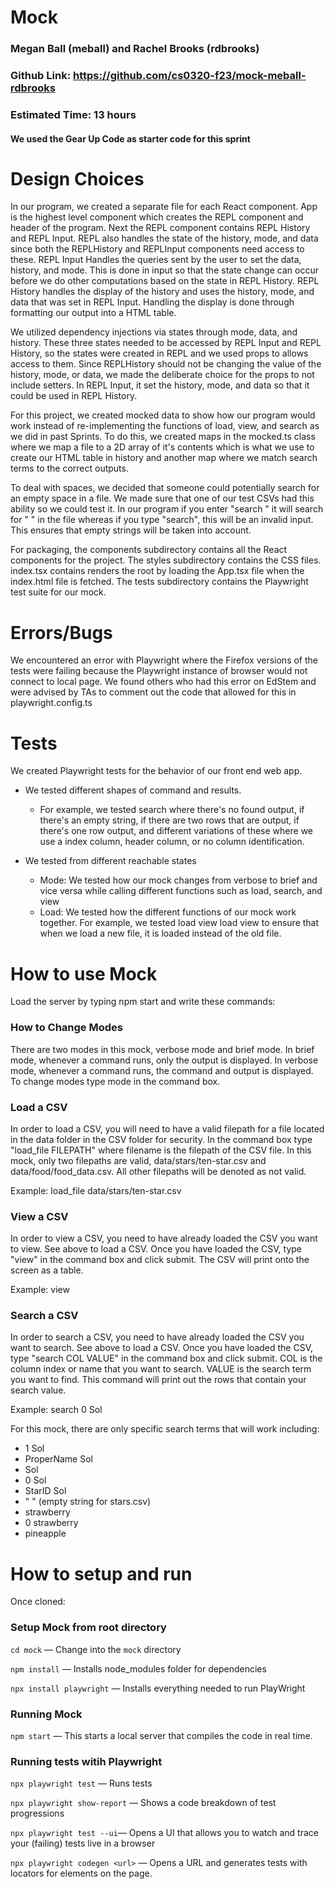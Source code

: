 # Mock

### Megan Ball (meball) and Rachel Brooks (rdbrooks)

### Github Link: https://github.com/cs0320-f23/mock-meball-rdbrooks

### Estimated Time: 13 hours

#### We used the Gear Up Code as starter code for this sprint

# Design Choices

In our program, we created a separate file for each React component. App is the highest level component which creates the REPL component and header of the program. Next the REPL component contains REPL History and REPL Input. REPL also handles the state of the history, mode, and data since both the REPLHistory and REPLInput components need access to these. REPL Input Handles the queries sent by the user to set the data, history, and mode. This is done in input so that the state change can occur before we do other computations based on the state in REPL History. REPL History handles the display of the history and uses the history, mode, and data that was set in REPL Input. Handling the display is done through formatting our output into a HTML table.

We utilized dependency injections via states through mode, data, and history. These three states needed to be accessed by REPL Input and REPL History, so the states were created in REPL and we used props to allows access to them. Since REPLHistory should not be changing the value of the history, mode, or data, we made the deliberate choice for the props to not include setters. In REPL Input, it set the history, mode, and data so that it could be used in REPL History.

For this project, we created mocked data to show how our program would work instead of re-implementing the functions of load, view, and search as we did in past Sprints. To do this, we created maps in the mocked.ts class where we map a file to a 2D array of it's contents which is what we use to create our HTML table in history and another map where we match search terms to the correct outputs.

To deal with spaces, we decided that someone could potentially search for an empty space in a file. We made sure that one of our test CSVs had this ability so we could test it. In our program if you enter "search " it will search for
" " in the file whereas if you type "search", this will be an invalid input. This ensures that empty strings will be taken into account.

For packaging, the components subdirectory contains all the React components for the project. The styles subdirectory contains the CSS files. index.tsx contains renders the root by loading the App.tsx file when the index.html file is fetched. The tests subdirectory contains the Playwright test suite for our mock.

# Errors/Bugs

We encountered an error with Playwright where the Firefox versions of the tests were failing because the Playwright instance of browser would not connect to local page. We found others who had this error on EdStem and were advised by TAs to comment out the code that allowed for this in playwright.config.ts

# Tests

We created Playwright tests for the behavior of our front end web app.

- We tested different shapes of command and results.

  - For example, we tested search where there's no found output, if there's an empty string, if there are two rows that are output, if there's one row output, and different variations of these where we use a index column, header column, or no column identification.

- We tested from different reachable states
  - Mode: We tested how our mock changes from verbose to brief and vice versa while calling different functions such as load, search, and view
  - Load: We tested how the different functions of our mock work together. For example, we tested load view load view to ensure that when we load a new file, it is loaded instead of the old file.

# How to use Mock

Load the server by typing npm start and write these commands:

### How to Change Modes

There are two modes in this mock, verbose mode and brief mode. In brief mode, whenever a command runs, only the output is displayed. In verbose mode, whenever a command runs, the command and output is displayed. To change modes type mode in the command box.

### Load a CSV

In order to load a CSV, you will need to have a valid filepath for a file located in the data folder in the CSV folder for security. In the command box type "load_file FILEPATH" where filename is the filepath of the CSV file. In this mock, only two filepaths are valid, data/stars/ten-star.csv and data/food/food_data.csv. All other filepaths will be denoted as not valid.

Example: load_file data/stars/ten-star.csv

### View a CSV

In order to view a CSV, you need to have already loaded the CSV you want to view. See above to load a CSV. Once you have loaded the CSV, type "view" in the command box and click submit. The CSV will print onto the screen as a table.

Example: view

### Search a CSV

In order to search a CSV, you need to have already loaded the CSV you want to search. See above to load a CSV. Once you have loaded the CSV, type "search COL VALUE" in the command box and click submit. COL is the column index or name that you want to search. VALUE is the search term you want to find. This command will print out the rows that contain your search value.

Example: search 0 Sol

For this mock, there are only specific search terms that will work including:

- 1 Sol
- ProperName Sol
- Sol
- 0 Sol
- StarID Sol
- " " (empty string for stars.csv)
- strawberry
- 0 strawberry
- pineapple

# How to setup and run

Once cloned:

### Setup Mock from root directory

`cd mock` — Change into the `mock` directory

`npm install` — Installs node_modules folder for dependencies

`npx install playwright` — Installs everything needed to run PlayWright

### Running Mock

`npm start` — This starts a local server that compiles the code in real time.

### Running tests witih Playwright

`npx playwright test` — Runs tests

`npx playwright show-report` — Shows a code breakdown of test progressions

`npx playwright test --ui`— Opens a UI that allows you to watch and trace your (failing) tests live in a browser

`npx playwright codegen <url>` — Opens a URL and generates tests with locators for elements on the page.
